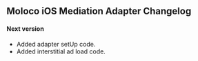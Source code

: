 ## Moloco iOS Mediation Adapter Changelog

#### Next version
- Added adapter setUp code.
- Added interstitial ad load code.
